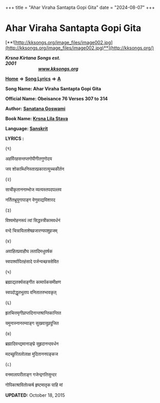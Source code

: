 +++
title = "Ahar Viraha Santapta Gopi Gita"
date = "2024-08-07"
+++

# Ahar Viraha Santapta Gopi Gita
[**![http://kksongs.org/image_files/image002.jpg](http://kksongs.org/image_files/image002.jpg)**](http://kksongs.org/)

**_Krsna Kirtana Songs est. 2001_**                                                                                                                                                 **_www.kksongs.org_**

[**Home**](http://kksongs.org/) **⇒** [**Song Lyrics**](http://kksongs.org/lyrics.html) **⇒** [**A**](http://kksongs.org/songs/song_a.html)

**Song Name: Ahar Viraha Santapta Gopi Gita**

**Official Name: Obeisance 76 Verses 307 to 314**

**Author:** [**Sanatana Goswami**](http://kksongs.org/authors/list/sanatana_g.html)

**Book Name: [Krsna Lila Stava](http://kksongs.org/authors/literature/krsnalilastava.html)**

**Language: [Sanskrit](http://kksongs.org/language/list/sanskrit.html)**

**LYRICS :**

(१)

अहर्विरहसन्तप्तगोपीगीतगुणोदय

जय शोकाब्धिनिस्तारप्रकारात्युच्चकीर्तन

(२)

साचीकृताननाम्भोज व्यत्यस्तपदपल्लव

नर्तितभ्रूयुगापाङ्ग वेणुवाद्यविशारद

(३)

विश्वमोहनरूपं त्वां सिद्धस्त्रीकामवर्धनं

वन्दे चित्रायिताशेषव्रजारण्यपशुव्रजम्

(४)

अवाहितप्रवाहौघ लतादिमधुवर्षक

स्वपार्श्वापितहंसादे पर्जन्यच्छत्रसेवित

(५)

ब्रह्माद्यतर्क्यसङ्गीत कामार्पकसमीक्षण

स्वपदोद्धृतभूताप वनितातरुभावकृत्

(६)

हृतचित्तमृगीप्राप्तदिनान्तश्रान्तिकान्तित

यमुनास्नानरम्याङ्ग सुखवायुप्रपूजित

(७)

ब्रह्मादिवन्द्यमानाङ्घ्रे सुहृदानन्दवर्धन

मदच्छुरितलोलाक्ष मुदिताननपङ्कज

(८)

वनमालापरीताङ्ग गजेन्द्रगतिसुन्दर

गोपिकाश्रावितोत्कर्ष हृष्टमातृक पाहि मां

**UPDATED:** October 18, 2015